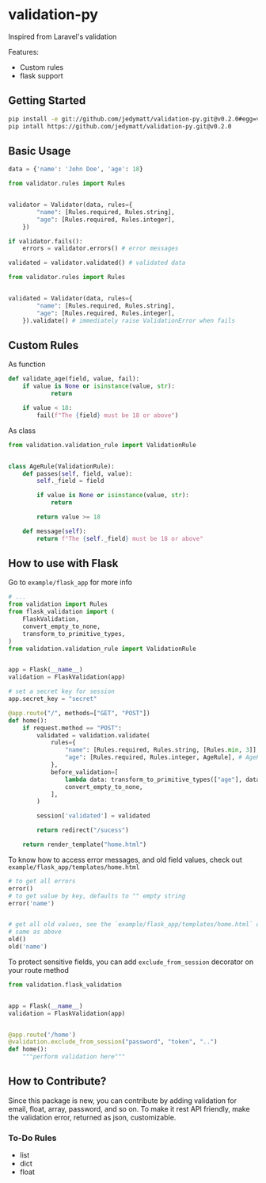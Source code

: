 # validation-py

Inspired from Laravel's validation

Features:
- Custom rules
-  flask support


## Getting Started


```sh
pip install -e git://github.com/jedymatt/validation-py.git@v0.2.0#egg=validation-py
pip intall https://github.com/jedymatt/validation-py.git@v0.2.0
```


## Basic Usage

```py
data = {'name': 'John Doe', 'age': 18}
```

```py
from validator.rules import Rules


validator = Validator(data, rules={
        "name": [Rules.required, Rules.string],
        "age": [Rules.required, Rules.integer],
    })

if validator.fails():
    errors = validator.errors() # error messages

validated = validator.validated() # validated data

```

```py
from validator.rules import Rules


validated = Validator(data, rules={
        "name": [Rules.required, Rules.string],
        "age": [Rules.required, Rules.integer],
    }).validate() # immediately raise ValidationError when fails 

```


## Custom Rules

As function

```py
def validate_age(field, value, fail):
    if value is None or isinstance(value, str):
            return

    if value < 18:
        fail(f"The {field} must be 18 or above")

```

As class

```py
from validation.validation_rule import ValidationRule


class AgeRule(ValidationRule):
    def passes(self, field, value):
        self._field = field

        if value is None or isinstance(value, str):
            return

        return value >= 18

    def message(self):
        return f"The {self._field} must be 18 or above"
```


## How to use with Flask

Go to `example/flask_app` for more info

```py
# ...
from validation import Rules
from flask_validation import (
    FlaskValidation,
    convert_empty_to_none,
    transform_to_primitive_types,
)
from validation.validation_rule import ValidationRule


app = Flask(__name__)
validation = FlaskValidation(app)

# set a secret key for session
app.secret_key = "secret" 

@app.route("/", methods=["GET", "POST"])
def home():
    if request.method == "POST":
        validated = validation.validate(
            rules={
                "name": [Rules.required, Rules.string, [Rules.min, 3]],
                "age": [Rules.required, Rules.integer, AgeRule], # AgeRule is a custom Rule class
            },
            before_validation=[
                lambda data: transform_to_primitive_types(["age"], data, int),
                convert_empty_to_none,
            ],
        )

        session['validated'] = validated

        return redirect("/sucess")

    return render_template("home.html")
```

To know how to access error messages, and old field values, check out `example/flask_app/templates/home.html`
```py
# to get all errors
error()
# to get value by key, defaults to "" empty string
error('name')


# get all old values, see the `example/flask_app/templates/home.html` on its uses
# same as above
old()
old('name')
```

To protect sensitive fields, you can add `exclude_from_session` decorator on your route method
```py
from validation.flask_validation


app = Flask(__name__)
validation = FlaskValidation(app)


@app.route('/home')
@validation.exclude_from_session("password", "token", "..")
def home():
    """perform validation here"""
```

## How to Contribute?

Since this package is new, you can contribute by adding validation for email, float, array, password, and so on. To make it rest API friendly, make the validation error, returned as json, customizable.


### To-Do Rules

- list
- dict
- float
